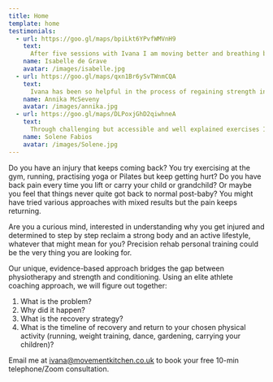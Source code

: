 ```yaml
---
title: Home
template: home
testimonials:
  - url: https://goo.gl/maps/bpiLkt6YPvfWMVnH9
    text:
      After five sessions with Ivana I am moving better and breathing better. I feel better! I can feel my body's limits and its tensions. This means when I take a yoga or pilates class I know how to avoid pushing my body too far towards injury and strain. I have a deeper understanding of and respect for my body.
    name: Isabelle de Grave 
    avatar: /images/isabelle.jpg
  - url: https://goo.gl/maps/qxn1Br6ySvTWnmCQA
    text:
      Ivana has been so helpful in the process of regaining strength in the muscles my brain had forgotten and abandoned through years of habitual movements, and releasing those which were overworked. I am now much more aware of my body, the position and movement of my pelvis, and how much difference a small adjustment can make to how I feel. 
    name: Annika McSeveny
    avatar: /images/annika.jpg
  - url: https://goo.gl/maps/DLPoxjGhD2qiwhneA
    text:
      Through challenging but accessible and well explained exercises I was able to understand different mechanics and healing in a new way. As much as a physical practice our time together was also incredibly educational and I have multiple take-aways I can apply in my life as I move forward. 
    name: Solene Fabios
    avatar: /images/Solene.jpg
---
```


Do you have an injury that keeps coming back? You try exercising at the gym,
running, practising yoga or Pilates but keep getting hurt? Do you have back pain
every time you lift or carry your child or grandchild? Or maybe you feel that
things never quite got back to normal post-baby? You might have tried various
approaches with mixed results but the pain keeps returning.

Are you a curious mind, interested in understanding why you get injured and
determined to step by step reclaim a strong body and an active lifestyle,
whatever that might mean for you? Precision rehab personal training could be the very thing you are looking for.

Our unique, evidence-based approach bridges the gap between physiotherapy and
strength and conditioning. Using an elite athlete coaching approach, we will
figure out together:

1. What is the problem?
2. Why did it happen?
3. What is the recovery strategy?
4. What is the timeline of recovery and return to your chosen physical activity
   (running, weight training, dance, gardening, carrying your children)?

Email me at ivana@movementkitchen.co.uk to book your free 10-min telephone/Zoom consultation.
